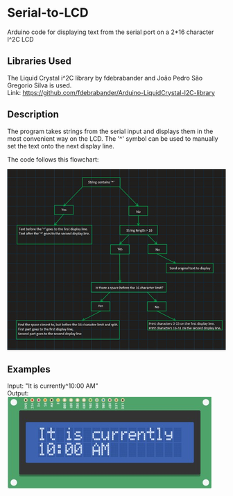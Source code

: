 # Serial-to-LCD
Arduino code for displaying text from the serial port on a 2*16 character I^2C LCD

## Libraries Used
The Liquid Crystal i^2C library by fdebrabander and João Pedro São Gregorio Silva is used.  
Link: https://github.com/fdebrabander/Arduino-LiquidCrystal-I2C-library  

## Description  
The program takes strings from the serial input and displays them in the most convenient way on the LCD. The '^' symbol can be used to manually set the text onto the next display line. 

The code follows this flowchart:  
  
<img src="https://github.com/Linja82/Serial-to-LCD/blob/main/Screenshots/String%20Convertor%20Flowchart.jpg" alt ="alt text" width="585" height="417">  

## Examples  
Input: "It is currently^10:00 AM"  
Output: <img src="https://github.com/Linja82/Serial-to-LCD/blob/main/Screenshots/Example%201.jpg" alt="alt text">
